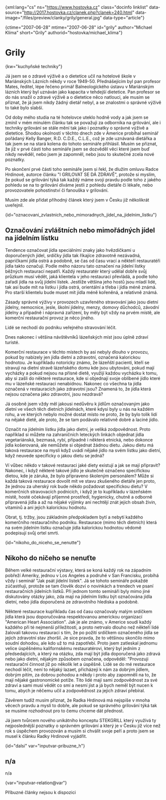 
{xml:lang="cs" ns="https://www.hostovka.cz" class="docinfo linklist" data-source="http://2017.hostovka.cz/clanek.php?clanek=240.html" data-image="/files/preview/clanky/grily/general.jpg" data-type="article"}

{ctime="2007-06-28" mtime="2007-06-28" id="grily" author="Michael Klíma" short="Grily" authorid="hostovka/michael_klima"}

# Grily

<!-- generated attribute kw by user_udpatekw.sh on 2020-05-07, do not edit -->

{kw="kuchyňské techniky"}

Já jsem se o zdravé výživě a o dietetice učil na hotelové škole v Mariánských Lázních někdy v roce 1949-50. Přednášejícím byl pan profesor Mates, ředitel, lépe řečeno primář Balneologického ústavu v Mariánským lázních který byl uznáván jako kapacita v tehdejší dietetice. Pan profesor se do nás snažil o zdravé výživě a o dietetice něco natlouci, ale musím se přiznat, že já jsem nikdy žádný dietář nebyl, a se znalostmi o správné výživě to také bylo slabší.

Od doby mého studia na té hotelovce uteklo hodně vody a jak jsem se zmínil v mém minulém článku tak se považuji za odborníka na grilování, ale i techniky grilování se stále mění tak jako i poznatky o správné výživě a dietetice. Shodou okolností v těchto dnech zde v Americe probíhal seminář pořádaný Kelly Banger, R.D. C.D.E., C.L.E., což je zde uznávaná dietářka a tak jsem se na stará kolena do tohoto semináře přihlásil. Musím se přiznat, že již v prvé části toho semináře jsem se dozvěděl věci které jsem buď nikdy nevěděl, nebo jsem je zapomněl, nebo jsou to skutečné zcela nové poznatky.

Po skončení prvé části toho semináře jsem si řekl, že dlužím omluvu Radce Hrdinové, autorce článku "I GRILOVAT SE DÁ ZDRAVĚ", protože si myslím, že pokud se grilování týká tak každý máme svoji pravdu podle toho z jakého pohledu se na to grilování díváme jestli z pohledu dietáře či lékaře, nebo provozovatele pohostinství či fanouška v grilování.

Musím zde ale přidat příhodný článek který jsem v Česku již několikrát uveřejnil.

{id="oznacovani\_zvlastnich\_nebo\_mimoradnych\_jidel\_na\_jidelnim_listku"}

## Označování zvláštních nebo mimořádných jídel na jídelním lístku

Tendence označovat jídla speciálními znaky jako hvězdičkami u doporučených jídel, srdíčky jídla tak říkajíce zdravotně nezávadná, papričkami jídla ostrá a podobně, se čas od času vrací a někteří restauratéři jídla takto označují. Podle mého názoru tato označení na jídelní lístky běžných restaurací nepatří. Každý restauratér který udělal dobře svůj průzkum musí vědět, jaká klientela v jeho restauraci převládá, a podle toho zařadí jídla na svůj jídelní lístek. Jestliže většina jeho hostů jsou mladí lidé, tak asi bude mít na lístku i jídla ostrá, orientální a třeba i jídla méně známá. Pro starší klientelu bude muset mít jídla méně kořeněná, a relativně známá.

Zásady správné výživy v provozech uzavřeného stravování jako jsou dietní jídelny, nemocnice, jesle, školní jídelny, menzy, domovy důchodců, závodní jídelny a případně i nápravná zařízení, by měly být vždy na prvém místě, ale komerční restaurační provoz je něco jiného.

Lidé se nechodí do podniku veřejného stravování léčit.

Dnes nakonec i většina návštěvníků lázeňských míst jsou úplně zdraví turisté.

Komerční restaurace v těchto místech by asi nebyly dlouho v provozu, pokud by nabízely jen jídla dietní a zdravotní, označená kalorickou hodnotou. Je kupříkladu notoricky známo, že lázeňští pacienti, kteří se stravují na dietní stravě lázeňského domu kde jsou ubytováni, pokud mají vycházky a pokud nejsou na přísné dietě, využijí každou vycházku k tomu, aby si zašli do některé restaurace, kde si objednají svoje oblíbené jídlo které mu v lázeňské restauraci nenabídnou. Nakonec co všechna ta jídla označená v restauracích jako zdravotní jsou? Znamená to, že jídla která nejsou označena jako zdravotní, jsou nezdravá?

Já osobně jsem vždy měl jakousi nedůvěru k jídlům označovaným jako dietní ve všech těch dietních jídelnách, které kdysi byly u nás na každém rohu, a ve kterých nebylo možné dostat místo ne proto, že by bylo tolik lidí na nějaké dietě, ale proto, že se tam podávalo relativně dobré a laciné jídlo.

Označit na jídelním lístku jídla jako dietní, je veliká zodpovědnost. Proto například si můžete na zahraničních leteckých linkách objednat jídla vegetariánská, bezmasá, rybí, případně i některá etnická, nebo dokonce jídla košerovaná, ale nemůžete si objednat žádnou dietu. Jakou dietu má taková restaurace na mysli když uvádí nějaké jídlo na svém lístku jako dietní, když neuvede specificky o jakou dietu se jedná?

Ví vůbec někdo v takové restauraci jaké diety existují a jak se mají připravit? Nakonec, i když některé takové jídlo je skutečně označeno specifickou dietou, kde je záruka, že bylo připraveno školeným personálem? Může si každá taková restaurace dovolit mít ve stavu zkušeného dietáře jen proto, že jednou za uherský rok bude někdo požadovat specifickou dietu? V komerčních stravovacích podnicích, i když je to kupříkladu v lázeňském místě, hosté očekávají příjemné prostředí, hygienicky, chutně a odborně připravená jídla a až na nějaké výjimky ani nechtějí znát jejich obsah živin, vitamínů a ani jejich kalorickou hodnotu.

Obrat, tj. tržby, jsou základním předpokladem bytí a nebytí každého komerčního restauračního podniku. Restaurace (mimo těch dietních) která na svém jídelním lístku označuje jídla kalorickou hodnotou vědomě podepisují svůj ortel smrti.

{id="nikoho\_do\_niceho\_se\_nenutte"}

## Nikoho do ničeho se nenuťte

Během velké restaurační výstavy, která se koná každý rok na západním pobřeží Ameriky, jednou v Los Angeles a podruhé v San Francisku, probíhá vždy i seminář "Jak psát jídelní lístek". Já se tohoto semináře pokaždé zúčastňuji, protože se tam člověk dozví o novinkách a trendech ve psaní restauračních jídelních lístků. Při jednom tomto semináři byly mimo jiné diskutovány otázky jako, zda mají na jídelním lístku být označována jídla dietní, nebo jídla doporučená ze zdravotního hlediska a podobně.

Některé restaurace kupříkladu čas od času označovaly malým srdíčkem jídla která jsou doporučována respektovanou americkou organizací "American Heart Association". Jak je ale známo, v Americe soudí každý každého při té nejmenší příležitosti, a proto netrvalo dlouho než někteří lidé žalovali takovou restauraci s tím, že po požití srdíčkem označeného jídla se jejich zdravotní stav zhoršil. Je sice pravda, že to většinou skončilo mimo soudní dohodou, ale kdo už to má zapotřebí. Proto jsem zatleskal jednomu velice úspěšnému kalifornskému restauratérovi, který byl jedním z předsedajících, a který na otázku, zda mají být jídla doporučená jako zdravá nebo jako dietní, nějakým způsobem označena, odpověděl: "Provozuji restaurační činnost již po několik let a úspěšně. Lidé se do mé restaurace nechodí léčit, není to nějaký lazaet, přicházejí k nám za dobrým jídlem, dobrým pitím, za dobrou pohodou a někdy i proto aby zapomněli na to, že mají nějaké gastronomické potíže. Tito lidé mají sami zodpovědnost za své zdraví a sami musí vědět co smí a nesmí jíst a já bych neměl být nucen k tomu, abych je něčemu učil a zodpovědnost za jejich zdraví přebíral.

Závěrem tudíž musím přiznat, že Radka Hrdinová má nejspíše v mnoha věcech pravdu a myslí to dobře, ale pokud se správného grilování týká tak se musíme rozhodnout pro to čemu chceme dát přednost.

Já jsem tvůrcem nového unikátního konceptu STEKGRILL který využívá ty nejposlednější poznatky o správném grilování a který je v Česku již více než rok s úspěchem provozován a musím si chválit svoje peří a proto jsem se musel k článku Radky Hrdinové vyjádřit.

{id="dalsi" var="inputvar-pribuzne_h"}

## n/a

n/a

{var="inputvar-relation@var"}

Příbuzné články nejsou k dispozici

